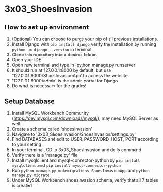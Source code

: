 # 3x03_ShoesInvasion

## How to set up environment
1. (Optional) You can choose to purge your pip of all previous installations.
2. Install Django with `pip install django` verify the installation by running `python -m django --version` in terminal.
3. Clone this repository into a desired folder.
4. Open your IDE.
5. Open new terminal and type in 'python manage.py runserver'
6. It should run at 127.0.0.1:8000 by default, but use '127.0.0.1:8000/ShoesInvasionApp' to access the website
7. '127.0.0.1:8000/admin' is the admin portal for Django
8. Do what is necessary for the grades!


## Setup Database
1. Install MySQL Workbench Community (https://dev.mysql.com/downloads/mysql/), may need MySQL Server as well.
2. Create a schema called 'shoesinvasion'
3. Navigate to '3x03_ShoesInvasion/ShoesInvasion/settings.py'
4. Find DATABASES and edit to USER, PASSWORD, HOST, PORT according to your setting
5. In your terminal, CD to 3x03_ShoesInvasion and do ls command
6. Verify there is a 'manage.py' file
7. Install mysqlclient and mysql-connector-python by `pip install mysqlclient` and `pip install mysql-connector-python`
8. Run `python manage.py makemigrations ShoesInvasionApp` and `python manage.py migrate`
9. Under MySQL Workbench shoesinvasion schema, verify that all 7 tables is created